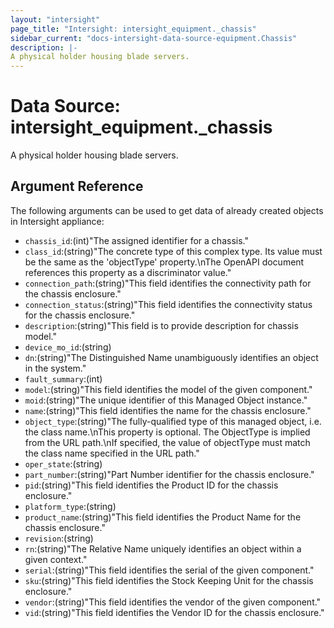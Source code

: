 ```yaml
---
layout: "intersight"
page_title: "Intersight: intersight_equipment._chassis"
sidebar_current: "docs-intersight-data-source-equipment.Chassis"
description: |-
A physical holder housing blade servers.
---
```


# Data Source: intersight_equipment._chassis
A physical holder housing blade servers.
## Argument Reference
The following arguments can be used to get data of already created objects in Intersight appliance:
* `chassis_id`:(int)"The assigned identifier for a chassis."
* `class_id`:(string)"The concrete type of this complex type. Its value must be the same as the 'objectType' property.\nThe OpenAPI document references this property as a discriminator value."
* `connection_path`:(string)"This field identifies the connectivity path for the chassis enclosure."
* `connection_status`:(string)"This field identifies the connectivity status for the chassis enclosure."
* `description`:(string)"This field is to provide description for chassis model."
* `device_mo_id`:(string)
* `dn`:(string)"The Distinguished Name unambiguously identifies an object in the system."
* `fault_summary`:(int)
* `model`:(string)"This field identifies the model of the given component."
* `moid`:(string)"The unique identifier of this Managed Object instance."
* `name`:(string)"This field identifies the name for the chassis enclosure."
* `object_type`:(string)"The fully-qualified type of this managed object, i.e. the class name.\nThis property is optional. The ObjectType is implied from the URL path.\nIf specified, the value of objectType must match the class name specified in the URL path."
* `oper_state`:(string)
* `part_number`:(string)"Part Number identifier for the chassis enclosure."
* `pid`:(string)"This field identifies the Product ID for the chassis enclosure."
* `platform_type`:(string)
* `product_name`:(string)"This field identifies the Product Name for the chassis enclosure."
* `revision`:(string)
* `rn`:(string)"The Relative Name uniquely identifies an object within a given context."
* `serial`:(string)"This field identifies the serial of the given component."
* `sku`:(string)"This field identifies the Stock Keeping Unit for the chassis enclosure."
* `vendor`:(string)"This field identifies the vendor of the given component."
* `vid`:(string)"This field identifies the Vendor ID for the chassis enclosure."
